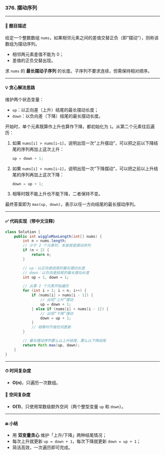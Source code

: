 ### **376. 摆动序列**

------

#### 🧾 题目描述

给定一个整数数组 `nums`，如果相邻元素之间的差值交替正负（即“摆动”），则称该数组为摆动序列。

- 相邻两元素差值不能为 0；
- 差值的正负交替出现。

求 `nums` 的 **最长摆动子序列** 的长度。子序列不要求连续，但需保持相对顺序。

------

#### 💡 贪心解法思路

维护两个状态变量：

- `up`：以正向差（上升）结尾的最长摆动长度；
- `down`：以负向差（下降）结尾的最长摆动长度。

开始时，单个元素既算作上升也算作下降，都初始化为 `1`。从第二个元素往后遍历：

1. 如果 `nums[i] > nums[i−1]`，说明出现一次“上升摆动”，可以把之前以下降结尾的序列再加上这次上升：

   ```java
   up = down + 1;
   ```

2. 如果 `nums[i] < nums[i−1]`，说明出现一次“下降摆动”，可以把之前以上升结尾的序列再加上这次下降：

   ```java
   down = up + 1;
   ```

3. 相等时既不能上升也不能下降，二者保持不变。

最终答案即为 `max(up, down)`，表示以任一方向结尾的最长摆动序列。

------

#### ✅ 代码实现（带中文注释）

```java
class Solution {
    public int wiggleMaxLength(int[] nums) {
        int n = nums.length;
        // 少于 2 个元素时，本身就是摆动序列
        if (n < 2) {
            return n;
        }

        // up：以正向差结尾的最长摆动长度
        // down：以负向差结尾的最长摆动长度
        int up = 1, down = 1;

        // 从第 2 个元素开始遍历
        for (int i = 1; i < n; i++) {
            if (nums[i] > nums[i - 1]) {
                // 出现“上升”摆动
                up = down + 1;
            } else if (nums[i] < nums[i - 1]) {
                // 出现“下降”摆动
                down = up + 1;
            }
            // 相等时不做任何更新
        }

        // 最长摆动序列要么以上升结尾，要么以下降结尾
        return Math.max(up, down);
    }
}
```

------

#### ⏱ 时间复杂度

- **O(n)**，只遍历一次数组。

#### 🧮 空间复杂度

- **O(1)**，只使用常数级额外空间（两个整型变量 `up` 和 `down`）。

------

#### 🔚 小结

- 用 **双变量贪心** 维护「上升/下降」两种结尾情况；
- 每次上升就更新 `up = down + 1`，每次下降就更新 `down = up + 1`；
- 简洁高效，一次遍历即可完成。